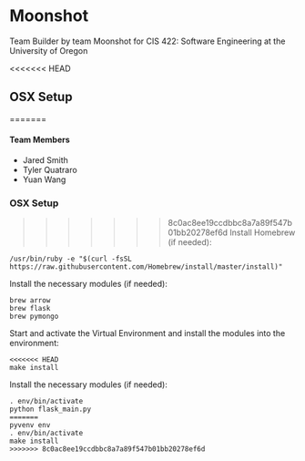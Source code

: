 # Moonshot
Team Builder by team Moonshot for CIS 422: Software Engineering at the University of Oregon

<<<<<<< HEAD
## OSX Setup
=======
#### Team Members
* Jared Smith
* Tyler Quatraro
* Yuan Wang

### OSX Setup
>>>>>>> 8c0ac8ee19ccdbbc8a7a89f547b01bb20278ef6d
Install Homebrew (if needed):
```
/usr/bin/ruby -e "$(curl -fsSL https://raw.githubusercontent.com/Homebrew/install/master/install)"
```

Install the necessary modules (if needed):
```
brew arrow
brew flask
brew pymongo
```

Start and activate the Virtual Environment and install the modules into the environment:
```
<<<<<<< HEAD
make install
```

Install the necessary modules (if needed):
```
. env/bin/activate
python flask_main.py
=======
pyvenv env
. env/bin/activate
make install
>>>>>>> 8c0ac8ee19ccdbbc8a7a89f547b01bb20278ef6d
```
